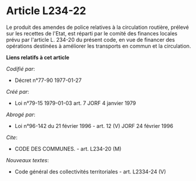 # Article L234-22

Le produit des amendes de police relatives à la circulation routière, prélevé sur les recettes de l'Etat, est réparti par le
comité des finances locales prévu par l'article L. 234-20 du présent code, en vue de financer des opérations destinées à
améliorer les transports en commun et la circulation.

**Liens relatifs à cet article**

_Codifié par_:

  - Décret n°77-90 1977-01-27

_Créé par_:

  - Loi n°79-15 1979-01-03 art. 7 JORF 4 janvier 1979

_Abrogé par_:

  - Loi n°96-142 du 21 février 1996 - art. 12 (V) JORF 24 février 1996

_Cite_:

  - CODE DES COMMUNES. - art. L234-20 (M)

_Nouveaux textes_:

  - Code général des collectivités territoriales - art. L2334-24 (V)
